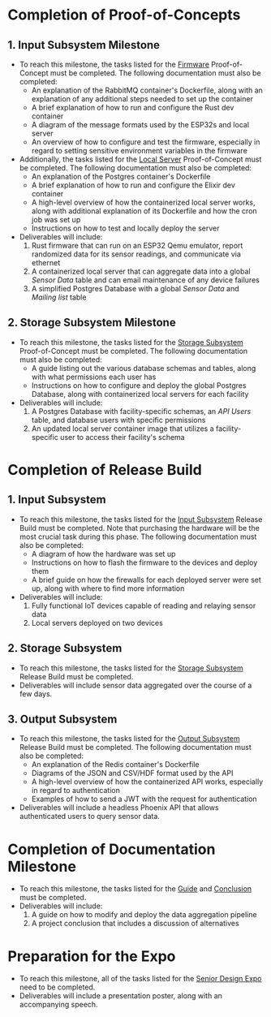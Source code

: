 # Completion of Proof-of-Concepts
## 1. Input Subsystem Milestone
- To reach this milestone, the tasks listed for the [Firmware](./tasklist.md#1a-firmware) Proof-of-Concept must be completed. The following documentation must also be completed:
	- An explanation of the RabbitMQ container's Dockerfile, along with an explanation of any additional steps needed to set up the container
	- A brief explanation of how to run and configure the Rust dev container
	- A diagram of the message formats used by the ESP32s and local server
	- An overview of how to configure and test the firmware, especially in regard to setting sensitive environment variables in the firmware
- Additionally, the tasks listed for the [Local Server](./tasklist.md#1b-local-server) Proof-of-Concept must be completed. The following documentation must also be completed:
	- An explanation of the Postgres container's Dockerfile
	- A brief explanation of how to run and configure the Elixir dev container
	- A high-level overview of how the containerized local server works, along with additional explanation of its Dockerfile and how the cron job was set up
	- Instructions on how to test and locally deploy the server
- Deliverables will include:
	1. Rust firmware that can run on an ESP32 Qemu emulator, report randomized data for its sensor readings, and communicate via ethernet
	2. A containerized local server that can aggregate data into a global *Sensor Data* table and can email maintenance of any device failures
	3. A simplified Postgres Database with a global *Sensor Data* and *Mailing list* table
	
## 2. Storage Subsystem Milestone
- To reach this milestone, the tasks listed for the [Storage Subsystem](./tasklist.md#2-storage-subsystem) Proof-of-Concept must be completed. The following documentation must also be completed:
	- A guide listing out the various database schemas and tables, along with what permissions each user has
	- Instructions on how to configure and deploy the global Postgres Database, along with containerized local servers for each facility
- Deliverables will include:
	1. A Postgres Database with facility-specific schemas, an *API Users* table, and database users with specific permissions
	2. An updated local server container image that utilizes a facility-specific user to access their facility's schema

# Completion of Release Build
## 1. Input Subsystem
- To reach this milestone, the tasks listed for the [Input Subsystem](./tasklist.md#1-input-subsystem-1) Release Build must be completed. Note that purchasing the hardware will be the most crucial task during this phase. The following documentation must also be completed:
	- A diagram of how the hardware was set up
	- Instructions on how to flash the firmware to the devices and deploy them
	- A brief guide on how the firewalls for each deployed server were set up, along with where to find more information
- Deliverables will include:
	1. Fully functional IoT devices capable of reading and relaying sensor data
	2. Local servers deployed on two devices 

## 2. Storage Subsystem
- To reach this milestone, the tasks listed for the [Storage Subsystem](./tasklist.md#2-storage-subsystem-1) Release Build must be completed.
- Deliverables will include sensor data aggregated over the course of a few days.

## 3. Output Subsystem
- To reach this milestone, the tasks listed for the [Output Subsystem](./tasklist.md#3-output-subsystem) Release Build must be completed. The following documentation must also be completed:
	- An explanation of the Redis container's Dockerfile
	- Diagrams of the JSON and CSV/HDF format used by the API
	- A high-level overview of how the containerized API works, especially in regard to authentication
	- Examples of how to send a JWT with the request for authentication
- Deliverables will include a headless Phoenix API that allows authenticated users to query sensor data.

# Completion of Documentation Milestone
- To reach this milestone, the tasks listed for the [Guide](./tasklist.md#1-guide) and [Conclusion](./tasklist.md#2-conclusion-and-discussion-of-alternatives) must be completed.
- Deliverables will include:
	1. A guide on how to modify and deploy the data aggregation pipeline
	2. A project conclusion that includes a discussion of alternatives
  
# Preparation for the Expo
- To reach this milestone, all of the tasks listed for the [Senior Design Expo](./tasklist.md#senior-design-expo) need to be completed.
- Deliverables will include a presentation poster, along with an accompanying speech.